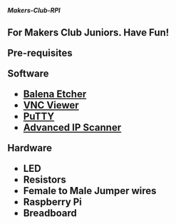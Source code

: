 ***Makers-Club-RPI<h2>***



For Makers Club Juniors. Have Fun!

Pre-requisites

Software
- [Balena Etcher](https://www.balena.io/etcher/)
- [VNC Viewer](https://www.realvnc.com/en/connect/download/viewer/)
- [PuTTY](https://www.chiark.greenend.org.uk/~sgtatham/putty/latest.html)
- [Advanced IP Scanner](https://www.advanced-ip-scanner.com/)

Hardware
- LED
- Resistors
- Female to Male Jumper wires
- Raspberry Pi
- Breadboard





